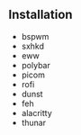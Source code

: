 ## Installation
  * bspwm
  * sxhkd
  * eww
  * polybar
  * picom
  * rofi
  * dunst
  * feh
  * alacritty
  * thunar

